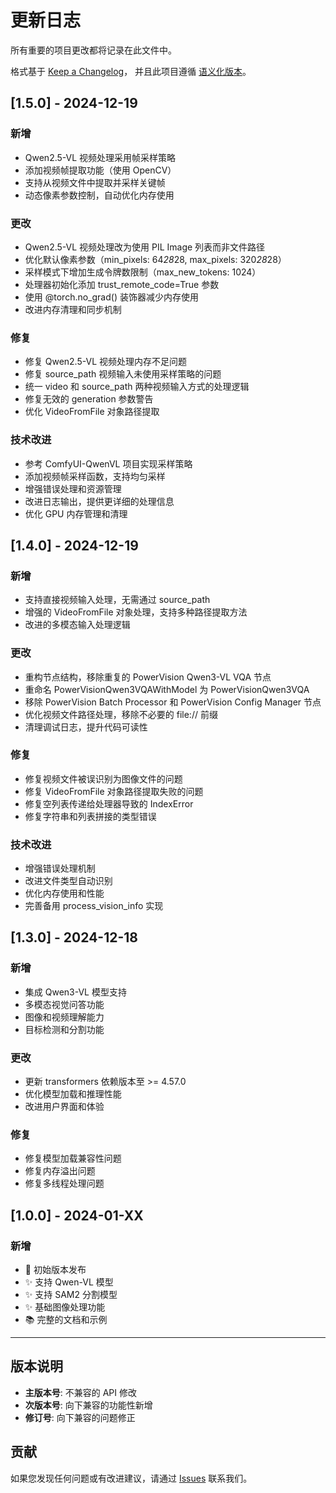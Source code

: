 # 更新日志

所有重要的项目更改都将记录在此文件中。

格式基于 [Keep a Changelog](https://keepachangelog.com/zh-CN/1.0.0/)，
并且此项目遵循 [语义化版本](https://semver.org/spec/v2.0.0.html)。

## [1.5.0] - 2024-12-19

### 新增
- Qwen2.5-VL 视频处理采用帧采样策略
- 添加视频帧提取功能（使用 OpenCV）
- 支持从视频文件中提取并采样关键帧
- 动态像素参数控制，自动优化内存使用

### 更改
- Qwen2.5-VL 视频处理改为使用 PIL Image 列表而非文件路径
- 优化默认像素参数（min_pixels: 64*28*28, max_pixels: 320*28*28）
- 采样模式下增加生成令牌数限制（max_new_tokens: 1024）
- 处理器初始化添加 trust_remote_code=True 参数
- 使用 @torch.no_grad() 装饰器减少内存使用
- 改进内存清理和同步机制

### 修复
- 修复 Qwen2.5-VL 视频处理内存不足问题
- 修复 source_path 视频输入未使用采样策略的问题
- 统一 video 和 source_path 两种视频输入方式的处理逻辑
- 修复无效的 generation 参数警告
- 优化 VideoFromFile 对象路径提取

### 技术改进
- 参考 ComfyUI-QwenVL 项目实现采样策略
- 添加视频帧采样函数，支持均匀采样
- 增强错误处理和资源管理
- 改进日志输出，提供更详细的处理信息
- 优化 GPU 内存管理和清理

## [1.4.0] - 2024-12-19

### 新增
- 支持直接视频输入处理，无需通过 source_path
- 增强的 VideoFromFile 对象处理，支持多种路径提取方法
- 改进的多模态输入处理逻辑

### 更改
- 重构节点结构，移除重复的 PowerVision Qwen3-VL VQA 节点
- 重命名 PowerVisionQwen3VQAWithModel 为 PowerVisionQwen3VQA
- 移除 PowerVision Batch Processor 和 PowerVision Config Manager 节点
- 优化视频文件路径处理，移除不必要的 file:// 前缀
- 清理调试日志，提升代码可读性

### 修复
- 修复视频文件被误识别为图像文件的问题
- 修复 VideoFromFile 对象路径提取失败的问题
- 修复空列表传递给处理器导致的 IndexError
- 修复字符串和列表拼接的类型错误

### 技术改进
- 增强错误处理机制
- 改进文件类型自动识别
- 优化内存使用和性能
- 完善备用 process_vision_info 实现

## [1.3.0] - 2024-12-18

### 新增
- 集成 Qwen3-VL 模型支持
- 多模态视觉问答功能
- 图像和视频理解能力
- 目标检测和分割功能

### 更改
- 更新 transformers 依赖版本至 >= 4.57.0
- 优化模型加载和推理性能
- 改进用户界面和体验

### 修复
- 修复模型加载兼容性问题
- 修复内存溢出问题
- 修复多线程处理问题

## [1.0.0] - 2024-01-XX

### 新增
- 🎉 初始版本发布
- ✨ 支持 Qwen-VL 模型
- ✨ 支持 SAM2 分割模型
- ✨ 基础图像处理功能
- 📚 完整的文档和示例

---

## 版本说明

- **主版本号**: 不兼容的 API 修改
- **次版本号**: 向下兼容的功能性新增
- **修订号**: 向下兼容的问题修正

## 贡献

如果您发现任何问题或有改进建议，请通过 [Issues](https://github.com/whmc76/ComfyUI-PowerVision/issues) 联系我们。